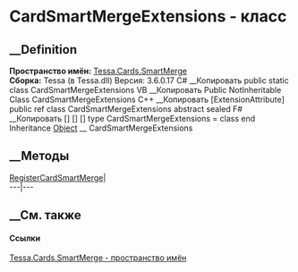 # CardSmartMergeExtensions - класс
##  __Definition
 **Пространство имён:** [Tessa.Cards.SmartMerge](N_Tessa_Cards_SmartMerge.htm)  
 **Сборка:** Tessa (в Tessa.dll) Версия: 3.6.0.17
C# __Копировать
     public static class CardSmartMergeExtensions
VB __Копировать
    <ExtensionAttribute>
    Public NotInheritable Class CardSmartMergeExtensions
C++ __Копировать
    [ExtensionAttribute]
    public ref class CardSmartMergeExtensions abstract sealed
F# __Копировать
     [<AbstractClassAttribute>]
    [<SealedAttribute>]
    [<ExtensionAttribute>]
    type CardSmartMergeExtensions = class end
Inheritance
    [Object](https://learn.microsoft.com/dotnet/api/system.object) __ CardSmartMergeExtensions
##  __Методы
[RegisterCardSmartMerge](M_Tessa_Cards_SmartMerge_CardSmartMergeExtensions_RegisterCardSmartMerge.htm)|  
---|---  
## __См. также
#### Ссылки
[Tessa.Cards.SmartMerge - пространство имён](N_Tessa_Cards_SmartMerge.htm)
